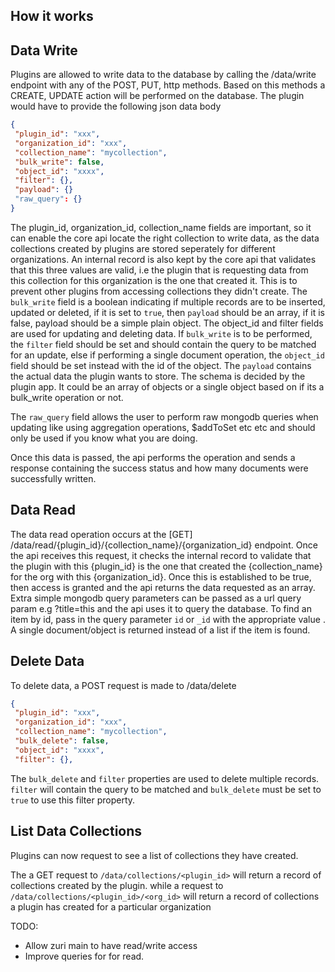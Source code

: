 ## How it works

Data Write
----------
Plugins are allowed to write data to the database by calling the /data/write endpoint with any of the POST, PUT, http methods.
Based on this methods a CREATE, UPDATE action will be performed on the database. The plugin would have to provide the following json data body
```json
{
 "plugin_id": "xxx",
 "organization_id": "xxx",
 "collection_name": "mycollection",
 "bulk_write": false,
 "object_id": "xxxx",
 "filter": {},
 "payload": {}
 "raw_query": {}
}
```
The plugin_id, organization_id, collection_name fields are important, so it can enable the core api locate the right collection to write data, as the data collections created by plugins are stored seperately for different organizations. 
An internal record is also kept by the core api that validates that this three values are valid, i.e the plugin that is requesting data from this collection for this organization is the one that created it.
This is to prevent other plugins from accessing collections they didn't create.
The `bulk_write` field is a boolean indicating if multiple records are to be inserted, updated or deleted, if it is set to `true`, then `payload` should be an array, if it is false, payload should be a simple plain object.
The object_id and filter fields are used for updating and deleting data.
If `bulk_write` is to be performed, the `filter` field should be set and should contain the query to be matched for an update, else if performing a single document operation, the `object_id` field should be set instead with the id of the object.
The `payload` contains the actual data the plugin wants to store. The schema is decided by the plugin app. It could be an array of objects or a single object based on if its a bulk_write operation or not.

The `raw_query` field allows the user to perform raw mongodb queries when updating like using aggregation operations, $addToSet etc etc and should only be used if you know what you are doing.

Once this data is passed, the api performs the operation and sends a response containing the success status and how many documents were successfully written.


Data Read
----------
The data read operation occurs at the [GET]  /data/read/{plugin_id}/{collection_name}/{organization_id} endpoint.
Once the api receives this request, it checks the internal record to validate that the plugin with this {plugin_id} is the one that created the {collection_name} for the org with this {organization_id}. Once this is established to be true, then access is granted and the api returns the data requested as an array.
Extra simple mongodb query parameters can be passed as a url query param e.g ?title=this and the api uses it to query the database.
To find an item by id, pass in the query parameter `id` or `_id` with the appropriate value . A single document/object is returned instead of a list if the item is found.


Delete Data
-----------
To delete data, a POST request is made to /data/delete

```json
{
 "plugin_id": "xxx",
 "organization_id": "xxx",
 "collection_name": "mycollection",
 "bulk_delete": false,
 "object_id": "xxxx",
 "filter": {},
```

The `bulk_delete` and `filter` properties are used to delete multiple records. `filter` will contain the query to be matched and `bulk_delete` must be set to `true` to use this filter property.


List Data Collections
---------------------
Plugins can now request to see a list of collections they have created. 

The a GET request to `/data/collections/<plugin_id>` will return a record of collections created by the plugin.
while a request to `/data/collections/<plugin_id>/<org_id>` will return a record of collections a plugin has created for a particular organization



TODO:
- Allow zuri main to have read/write access
- Improve queries for for read.
